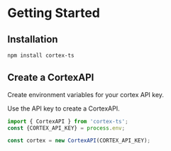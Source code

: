 # Getting Started

## Installation

```bash
npm install cortex-ts
```

## Create a CortexAPI

Create environment variables for your cortex API key.

Use the API key to create a CortexAPI.

```typescript
import { CortexAPI } from 'cortex-ts';
const {CORTEX_API_KEY} = process.env;

const cortex = new CortexAPI(CORTEX_API_KEY);
```
